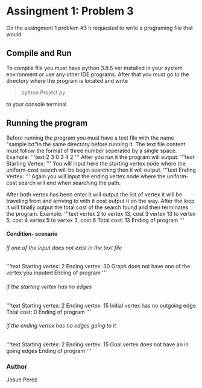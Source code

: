 # Assingment 1: Problem 3

On the assingment 1 problem #3 it requested to write a programing file that would 

## Compile and Run

To compile file you must have python 3.8.5 ver installed in your system environment or use any other IDE programs. 
After that you must go to the directory where the program is located and write 


> python Project.py


to your console terminal

## Running the program

Before running the program you must have a text file with the name "sample.txt"in the same directory before running it. The text file content must follow the format of three number seperated by a single space. Example:
'''text
2 3 0
3 4 2
'''
After you run it the program will output:
'''text
Starting Vertex:
'''
You will input here the starting vertex node where the uniform-cost search will be begin searching then it will output.
'''text
Ending Vertex:
'''
Again you will input the ending vertex node where the uniform-cost search will end when searching the path. 

After both vertex has been enter it will output the list of vertex it will be traveling from and arriving to with it cost output it on the way. After the loop it will finally output the total cost of the search found and then terminates the program. Example:
'''text
vertex 2 to vertex 13, cost 3
vertex 13 to vertex 5, cost 4
vertex 5 to vertex 3, cost 6
Total cost: 13
Ending of program
'''

#### Condition- scenario

###### If one of the input does not exist in the text file
'''text
Starting vertex: 2
Ending vertex: 30
Graph does not have one of the vertex you inputed
Ending of program
'''
###### if the starting vertex has no edges

'''text
Starting vertex: 2
Ending vertex: 15
Initial vertex has no outgoing edge
Total cost: 0
Ending of program
'''
###### if the ending vertex has no edges going to it

'''text
Starting vertex: 2
Ending vertex: 15
Goal vertex does not have an in going edges
Ending of program
'''

### Author
Josue Perez







